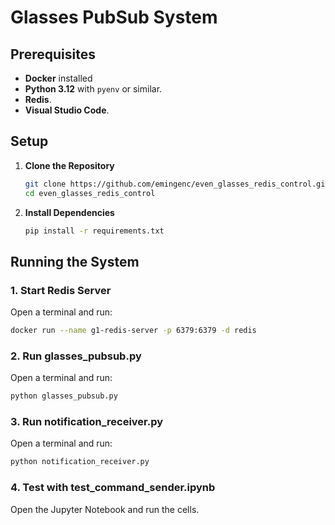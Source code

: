 # Glasses PubSub System

## Prerequisites

- **Docker** installed
- **Python 3.12** with `pyenv` or similar.
- **Redis**.
- **Visual Studio Code**.

## Setup

1. **Clone the Repository**
    ```bash
    git clone https://github.com/emingenc/even_glasses_redis_control.git
    cd even_glasses_redis_control
    ```

2. **Install Dependencies**
    ```bash
    pip install -r requirements.txt
    ```

## Running the System

### 1. Start Redis Server

Open a terminal and run:
```bash
docker run --name g1-redis-server -p 6379:6379 -d redis

```

### 2. Run glasses_pubsub.py

Open a terminal and run:
```bash
python glasses_pubsub.py
```

### 3. Run notification_receiver.py

Open a terminal and run:
```bash
python notification_receiver.py
```

### 4. Test with test_command_sender.ipynb

Open the Jupyter Notebook and run the cells.
